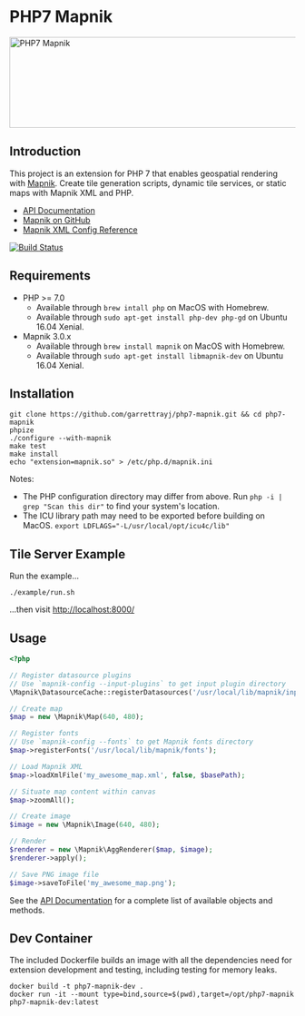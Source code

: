 PHP7 Mapnik
===========

<img src="docs/assets/header_graphic.png?raw=true" alt="PHP7 Mapnik" title="Generated by PHP7 Mapnik" width="640" height="160">

Introduction
------------

This project is an extension for PHP 7 that enables geospatial rendering with [Mapnik](http://mapnik.org/).
Create tile generation scripts, dynamic tile services, or static maps with Mapnik XML and PHP.

* [API Documentation](http://garrettrayj.github.io/php7-mapnik/api/)
* [Mapnik on GitHub](https://github.com/mapnik/mapnik)
* [Mapnik XML Config Reference](https://github.com/mapnik/mapnik/wiki/XMLConfigReference)

[![Build Status](https://travis-ci.org/garrettrayj/php7-mapnik.svg?branch=master)](https://travis-ci.org/garrettrayj/php7-mapnik)


Requirements
------------

* PHP >= 7.0
   * Available through `brew intall php` on MacOS with Homebrew.
   * Available through `sudo apt-get install php-dev php-gd` on Ubuntu 16.04 Xenial.
* Mapnik 3.0.x
    * Available through `brew install mapnik` on MacOS with Homebrew.
    * Available through `sudo apt-get install libmapnik-dev` on Ubuntu 16.04 Xenial.

Installation
------------

    git clone https://github.com/garrettrayj/php7-mapnik.git && cd php7-mapnik
    phpize
    ./configure --with-mapnik
    make test
    make install
    echo "extension=mapnik.so" > /etc/php.d/mapnik.ini

Notes: 
- The PHP configuration directory may differ from above. Run `php -i | grep "Scan this dir"` to find your system's location.
- The ICU library path may need to be exported before building on MacOS. `export LDFLAGS="-L/usr/local/opt/icu4c/lib"`

Tile Server Example
-------------------

Run the example...

    ./example/run.sh

...then visit [http://localhost:8000/](http://localhost:8000/)

Usage
-----

```php
<?php

// Register datasource plugins
// Use `mapnik-config --input-plugins` to get input plugin directory
\Mapnik\DatasourceCache::registerDatasources('/usr/local/lib/mapnik/input');

// Create map
$map = new \Mapnik\Map(640, 480);

// Register fonts
// Use `mapnik-config --fonts` to get Mapnik fonts directory
$map->registerFonts('/usr/local/lib/mapnik/fonts');

// Load Mapnik XML
$map->loadXmlFile('my_awesome_map.xml', false, $basePath);

// Situate map content within canvas
$map->zoomAll();

// Create image
$image = new \Mapnik\Image(640, 480);

// Render
$renderer = new \Mapnik\AggRenderer($map, $image);
$renderer->apply();

// Save PNG image file
$image->saveToFile('my_awesome_map.png');
```

See the [API Documentation](http://garrettrayj.github.io/php7-mapnik/api/) for a complete list of
available objects and methods.

Dev Container
-------------

The included Dockerfile builds an image with all the dependencies need for extension development and testing, including testing for memory leaks.

    docker build -t php7-mapnik-dev .
    docker run -it --mount type=bind,source=$(pwd),target=/opt/php7-mapnik php7-mapnik-dev:latest
